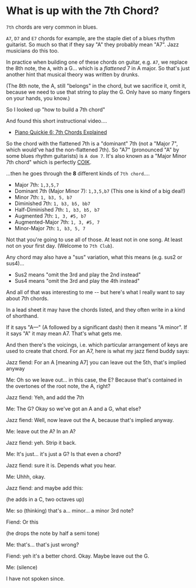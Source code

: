 # What is up with the 7th Chord?

`7th` chords are very common in blues.

`A7`, `D7` and `E7` chords for example, are the staple diet of a blues rhythm guitarist. So much so that if they say "A" they probably mean "A7". Jazz musicians do this too. 

In practice when building one of these chords on guitar, e.g. `A7`, we replace the 8th note, the `A`, with a G... which is a *flattened* 7 in A major. So that's just another hint that musical theory was written by drunks. 

(The 8th note, the A, still "belongs" in the chord, but we sacrifice it, omit it, because we need to use that string to play the G. Only have so many fingers on your hands, you know.)

So I looked up "how to build a 7th chord"

And found this short instructional video....

* [Piano Quickie 6: 7th Chords Explained](https://www.youtube.com/watch?v=g9SolFRzPyc)

So the chord with the flattened 7th is a "dominant" 7th (not a "Major 7", which would've had the non-flattened 7th). So "A7" (pronounced "A" by some blues rhythm guitarists) is `A dom 7`. It's also known as a "Major Minor 7th chord" which is perfectly [COIK](../concepts/coik.md).

...then he goes through the **8** different kinds of `7th chord`....

* Major 7th: `1,3,5,7`
* Dominant 7th (Major Minor 7): `1,3,5,b7` (This one is kind of a big deal!)
* Minor 7th: `1, b3, 5, b7`
* Diminished 7th: `1, b3, b5, bb7`
* Half-Diminished 7th: `1, b3, b5, b7`
* Augmented 7th:  `1, 3, #5, b7`
* Augmented-Major 7th: `1, 3, #5, 7`
* Minor-Major 7th: `1, b3, 5, 7`

Not that you're going to use all of those. At least not in one song. At least not on your first day. (Welcome to `7th Club`).

Any chord may also have a "sus" variation, what this means (e.g. sus2 or sus4)...

* Sus2 means "omit the 3rd and play the 2nd instead"
* Sus4 means "omit the 3rd and play the 4th instead"

And all of that was interesting to me -- but here's what I really want to say about 7th chords.

In a lead sheet it may have the chords listed, and they often write in a kind of shorthand. 

If it says "A&mdash;" (A followed by a significant dash) then it means "A minor". If it says "A" it may mean A7. That's what gets me.

And then there's the voicings, i.e. which particular arrangement of keys are used to create that chord. For an A7, here is what my jazz fiend buddy says:

Jazz fiend: For an A [meaning A7] you can leave out the 5th, that's implied anyway

Me: Oh so we leave out... in this case, the E? Because that's contained in the overtones of the root note, the A, right?

Jazz fiend: Yeh, and add the 7th

Me: The G? Okay so we've got an A and a G, what else?

Jazz fiend: Well, now leave out the A, because that's implied anyway.

Me: leave out the A? In an A?

Jazz fiend: yeh. Strip it back.

Me: It's just... it's just a G? Is that even a chord?

Jazz fiend: sure it is. Depends what you hear. 

Me: Uhhh, okay.

Jazz fiend: and maybe add this:

(he adds in a C, two octaves up)

Me: so (thinking) that's a... minor... a minor 3rd note? 

Fiend: Or this

(he drops the note by half a semi tone)

Me: that's... that's just wrong?

Fiend: yeh it's a better chord. Okay. Maybe leave out the G. 

Me: (silence)

I have not spoken since.

